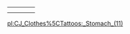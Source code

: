 |     |     |     |     |
|-----|-----|-----|-----|
|     |     |     |     |
|     |     |     |

[pl:CJ\_Clothes%5CTattoos:\_Stomach\_(11)](/pl:CJ_Clothes%5CTattoos:_Stomach_(11).md "wikilink")
